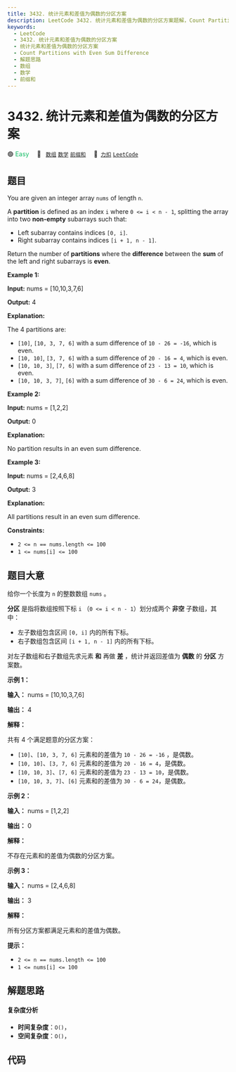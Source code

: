 ```yaml
---
title: 3432. 统计元素和差值为偶数的分区方案
description: LeetCode 3432. 统计元素和差值为偶数的分区方案题解，Count Partitions with Even Sum Difference，包含解题思路、复杂度分析以及完整的 JavaScript 代码实现。
keywords:
  - LeetCode
  - 3432. 统计元素和差值为偶数的分区方案
  - 统计元素和差值为偶数的分区方案
  - Count Partitions with Even Sum Difference
  - 解题思路
  - 数组
  - 数学
  - 前缀和
---
```


# 3432. 统计元素和差值为偶数的分区方案

🟢 <font color=#15bd66>Easy</font>&emsp; 🔖&ensp; [`数组`](/tag/array.md) [`数学`](/tag/math.md) [`前缀和`](/tag/prefix-sum.md)&emsp; 🔗&ensp;[`力扣`](https://leetcode.cn/problems/count-partitions-with-even-sum-difference) [`LeetCode`](https://leetcode.com/problems/count-partitions-with-even-sum-difference)

## 题目

You are given an integer array `nums` of length `n`.

A **partition** is defined as an index `i` where `0 <= i < n - 1`, splitting
the array into two **non-empty** subarrays such that:

  * Left subarray contains indices `[0, i]`.
  * Right subarray contains indices `[i + 1, n - 1]`.

Return the number of **partitions** where the **difference** between the
**sum** of the left and right subarrays is **even**.



**Example 1:**

**Input:** nums = [10,10,3,7,6]

**Output:** 4

**Explanation:**

The 4 partitions are:

  * `[10]`, `[10, 3, 7, 6]` with a sum difference of `10 - 26 = -16`, which is even.
  * `[10, 10]`, `[3, 7, 6]` with a sum difference of `20 - 16 = 4`, which is even.
  * `[10, 10, 3]`, `[7, 6]` with a sum difference of `23 - 13 = 10`, which is even.
  * `[10, 10, 3, 7]`, `[6]` with a sum difference of `30 - 6 = 24`, which is even.

**Example 2:**

**Input:** nums = [1,2,2]

**Output:** 0

**Explanation:**

No partition results in an even sum difference.

**Example 3:**

**Input:** nums = [2,4,6,8]

**Output:** 3

**Explanation:**

All partitions result in an even sum difference.



**Constraints:**

  * `2 <= n == nums.length <= 100`
  * `1 <= nums[i] <= 100`


## 题目大意

给你一个长度为 `n` 的整数数组 `nums` 。

**分区**  是指将数组按照下标 `i` （`0 <= i < n - 1`）划分成两个 **非空** 子数组，其中：

  * 左子数组包含区间 `[0, i]` 内的所有下标。
  * 右子数组包含区间 `[i + 1, n - 1]` 内的所有下标。

对左子数组和右子数组先求元素 **和** 再做 **差** ，统计并返回差值为 **偶数** 的 **分区** 方案数。



**示例 1：**

**输入：** nums = [10,10,3,7,6]

**输出：** 4

**解释：**

共有 4 个满足题意的分区方案：

  * `[10]`、`[10, 3, 7, 6]` 元素和的差值为 `10 - 26 = -16` ，是偶数。
  * `[10, 10]`、`[3, 7, 6]` 元素和的差值为 `20 - 16 = 4`，是偶数。
  * `[10, 10, 3]`、`[7, 6]` 元素和的差值为 `23 - 13 = 10`，是偶数。
  * `[10, 10, 3, 7]`、`[6]` 元素和的差值为 `30 - 6 = 24`，是偶数。

**示例 2：**

**输入：** nums = [1,2,2]

**输出：** 0

**解释：**

不存在元素和的差值为偶数的分区方案。

**示例 3：**

**输入：** nums = [2,4,6,8]

**输出：** 3

**解释：**

所有分区方案都满足元素和的差值为偶数。



**提示：**

  * `2 <= n == nums.length <= 100`
  * `1 <= nums[i] <= 100`


## 解题思路

#### 复杂度分析

- **时间复杂度**：`O()`，
- **空间复杂度**：`O()`，

## 代码

```javascript

```